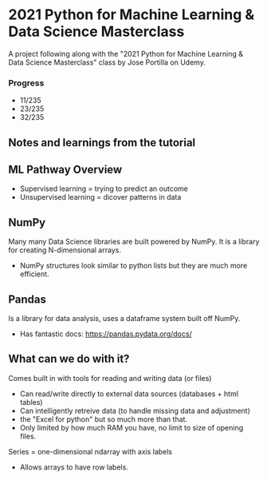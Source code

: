# 2021 Python for Machine Learning & Data Science Masterclass
A project following along with the "2021 Python for Machine Learning & Data Science Masterclass" class by Jose Portilla on Udemy.

### Progress
- 11/235
- 23/235
- 32/235

## Notes and learnings from the tutorial

## ML Pathway Overview
- Supervised learning = trying to predict an outcome
- Unsupervised learning = dicover patterns in data

## NumPy
Many many Data Science libraries are built powered by NumPy.
It is a library for creating N-dimensional arrays.
- NumPy structures look similar to python lists but they are much more efficient.

## Pandas
Is a library for data analysis, uses a dataframe system built off NumPy.
- Has fantastic docs: https://pandas.pydata.org/docs/

## What can we do with it?
Comes built in with tools for reading and writing data (or files)
- Can read/write directly to external data sources (databases + html tables)
- Can intelligently retreive data (to handle missing data and adjustment)
- the "Excel for python" but so much more than that.
- Only limited by how much RAM you have, no limit to size of opening files.

Series = one-dimensional ndarray with axis labels

- Allows arrays to have row labels.